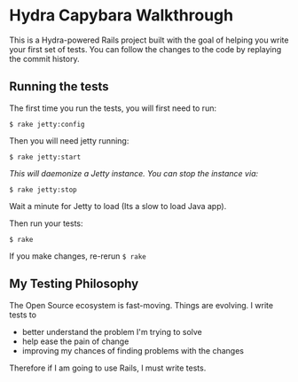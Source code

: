 # Hydra Capybara Walkthrough

This is a Hydra-powered Rails project built with the goal of helping you write
your first set of tests. You can follow the changes to the code by replaying the
commit history.

## Running the tests

The first time you run the tests, you will first need to run:

    $ rake jetty:config

Then you will need jetty running:

    $ rake jetty:start

*This will daemonize a Jetty instance. You can stop the instance via:*

    $ rake jetty:stop

Wait a minute for Jetty to load (Its a slow to load Java app).

Then run your tests:

    $ rake

If you make changes, re-rerun `$ rake`

## My Testing Philosophy

The Open Source ecosystem is fast-moving. Things are evolving. I write tests to

* better understand the problem I'm trying to solve
* help ease the pain of change
* improving my chances of finding problems with the changes

Therefore if I am going to use Rails, I must write tests.